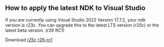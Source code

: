 ## How to apply the latest NDK to Visual Studio

If you are currently using Visual Studio 2022 Version 17.7.2, your ndk version is r23c.
You can upgrade this to the latest LTS version (r25c) or the latest beta version. (r26 RC1)

Download [r25c](https://dl.google.com/android/repository/android-ndk-r25c-windows.zip) [r26-rc1](https://dl.google.com/android/repository/android-ndk-r26-rc1-windows.zip)
